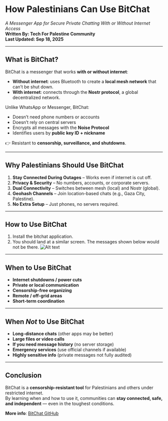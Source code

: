 # How Palestinians Can Use BitChat  
*A Messenger App for Secure Private Chatting With or Without Internet Access*  
**Written By: Tech For Palestine Community**  
**Last Updated: Sep 18, 2025**  

---

## What is BitChat?  

BitChat is a messenger that works **with or without internet**:  

- **Without internet**: uses Bluetooth to create a **local mesh network** that can’t be shut down.  
- **With internet**: connects through the **Nostr protocol**, a global decentralized network.  

Unlike WhatsApp or Messenger, BitChat:  
- Doesn’t need phone numbers or accounts  
- Doesn’t rely on central servers  
- Encrypts all messages with the **Noise Protocol**  
- Identifies users by **public key ID + nickname**  

👉 Resistant to **censorship, surveillance, and shutdowns**.  

---

## Why Palestinians Should Use BitChat  

1. **Stay Connected During Outages** – Works even if internet is cut off.  
2. **Privacy & Security** – No numbers, accounts, or corporate servers.  
3. **Dual Connectivity** – Switches between mesh (local) and Nostr (global).  
4. **Geohash Channels** – Join location-based chats (e.g., Gaza City, Palestine).  
5. **No Extra Setup** – Just phones, no servers required.  

---

## How to Use BitChat 
1. Install the bitchat application.
2. You should land at a similar screen. The messages shown below would not be there.
![Alt text](./Screenshot%202025-09-19%20at%205.31.06 PM.png)


---

## When to Use BitChat  

- **Internet shutdowns / power cuts**  
- **Private or local communication**  
- **Censorship-free organizing**  
- **Remote / off-grid areas**  
- **Short-term coordination**  

---

## When *Not* to Use BitChat  

- **Long-distance chats** (other apps may be better)  
- **Large files or video calls**  
- **If you need message history** (no server storage)  
- **Emergency services** (use official channels if available)  
- **Highly sensitive info** (private messages not fully audited)  

---

## Conclusion  

BitChat is a **censorship-resistant tool** for Palestinians and others under restricted internet.  
By learning when and how to use it, communities can **stay connected, safe, and independent** — even in the toughest conditions.  

**More info**: [BitChat GitHub](https://github.com/permissionlesstech/bitchat)  
